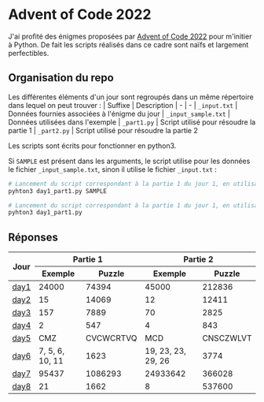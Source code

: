 # Advent of Code 2022

J'ai profité des énigmes proposées par [Advent of Code 2022](https://adventofcode.com/2022) pour m'initier à Python. De fait les scripts réalisés dans ce cadre sont naïfs et largement perfectibles.


## Organisation du repo

Les différentes éléments d'un jour sont regroupés dans un même répertoire dans lequel on peut trouver :
| Suffixe | Description
| - | -
| `_input.txt`        | Données fournies associées à l'énigme du jour
| `_input_sample.txt` | Données utilisées dans l'exemple
| `_part1.py`         | Script utilisé pour résoudre la partie 1
| `_part2.py`         | Script utilisé pour résoudre la partie 2

Les scripts sont écrits pour fonctionner en python3.

Si `SAMPLE` est présent dans les arguments, le script utilise pour les données le fichier `_input_sample.txt`, sinon il utilise le fichier `_input.txt` :
```bash
# Lancement du script correspondant à la partie 1 du jour 1, en utilisant les données de l'exemple (i.e. day1_input_sample.txt)
pyhton3 day1_part1.py SAMPLE

# Lancement du script correspondant à la partie 1 du jour 1, en utilisant les données de l'énigme à résoudre (i.e. day1_input.txt)
pyhton3 day1_part1.py
```


## Réponses

<table>
 <thead>
    <tr><th rowspan=2>Jour</th><th colspan=2 center>Partie 1</th><th colspan=2>Partie 2</th></tr>
    <tr><th>Exemple</th><th>Puzzle</th><th>Exemple</th><th>Puzzle</th></tr>
 </thead>
    <tr><td><a href="day1">day1</a></td><td>24000</td><td>74394</td><td>45000</td><td>212836</td></tr>
    <tr><td><a href="day2">day2</a></td><td>15</td><td>14069</td><td>12</td><td>12411</td></tr>
    <tr><td><a href="day3">day3</a></td><td>157</td><td>7889</td><td>70</td><td>2825</td></tr>
    <tr><td><a href="day4">day4</a></td><td>2</td><td>547</td><td>4</td><td>843</td></tr>
    <tr><td><a href="day5">day5</a></td><td>CMZ</td><td>CVCWCRTVQ</td><td>MCD</td><td>CNSCZWLVT</td></tr>
    <tr><td><a href="day6">day6</a></td><td>7, 5, 6, 10, 11</td><td>1623</td><td>19, 23, 23, 29, 26</td><td>3774</td></tr>
    <tr><td><a href="day7">day7</a></td><td>95437</td><td>1086293</td><td>24933642</td><td>366028</td></tr>
    <tr><td><a href="day8">day8</a></td><td>21</td><td>1662</td><td>8</td><td>537600</td></tr>
 <tbody>
</table>
